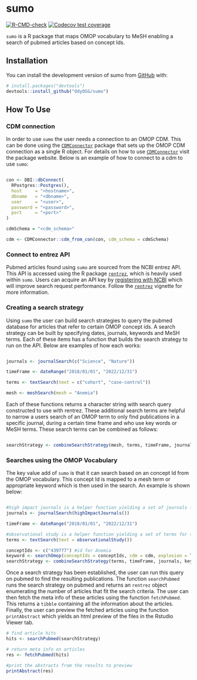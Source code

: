 # sumo

<!-- badges: start -->
  [![R-CMD-check](https://github.com/OdyOSG/sumo/actions/workflows/R-CMD-check.yaml/badge.svg)](https://github.com/OdyOSG/sumo/actions/workflows/R-CMD-check.yaml)
 [![Codecov test coverage](https://codecov.io/gh/OdyOSG/sumo/coverage.svg?branch=main)](https://app.codecov.io/gh/OdyOSG/sumo?branch=main)
<!-- badges: end -->

`sumo` is a R package that maps OMOP vocabulary to MeSH enabling a search of pubmed articles based on concept Ids. 


## Installation 

You can install the development version of sumo from [GitHub](https://github.com/) with:

``` r
# install.packages("devtools")
devtools::install_github("OdyOSG/sumo")
```

## How To Use

### CDM connection

In order to use `sumo` the user needs a connection to an OMOP CDM. This can be done using the [`CDMConnector`](https://github.com/darwin-eu/CDMConnector) package that sets up the OMOP CDM connection as a single R object. For details on how to use [`CDMConnector`](https://github.com/darwin-eu/CDMConnector) visit the package website. Below is an example of how to connect to a cdm to use `sumo`:

``` r

con <- DBI::dbConnect(
  RPostgres::Postgres(),
  host     = "<hostname>",
  dbname   = "<dbname>",
  user     = "<user>",
  password = "<password>",
  port     = "<port>"
)

cdmSchema = "<cdm_schema>"

cdm <- CDMConnector::cdm_from_con(con, cdm_schema = cdmSchema)

```

### Connect to entrez API

Pubmed articles found using `sumo` are sourced from the NCBI entrez API. This API is accessed using the R package [`rentrez`](https://github.com/ropensci/rentrez), which is heavily used within `sumo`. Users can acquire an API key by [registering with NCBI](https://account.ncbi.nlm.nih.gov/) which will improve search request performance. Follow the [`rentrez`](https://github.com/ropensci/rentrez) vignette for more information.

### Creating a search strategy

Using `sumo` the user can build search strategies to query the pubmed database for articles that refer to certain OMOP concept ids. A search strategy can be built by specifying dates, journals, keywords and MeSH terms. Each of these items has a function that builds the search strategy to run on the API. Below are examples of how each works:

``` r

journals <- journalSearch(c("Science", "Nature"))

timeFrame <- dateRange("2018/01/01", "2022/12/31")

terms <- textSearch(text = c("cohort", "case-control"))

mesh <- meshSearch(mesh = "Anemia")

```

Each of these functions returns a character string with search query constructed to use with rentrez. These additional search terms are helpful to narrow a users search of an OMOP term to only find publications in a specific journal, during a certain time frame and who use key words or MeSH terms. These search terms can be combined as follows:

``` r

searchStrategy <- combineSearchStrategy(mesh, terms, timeFrame, journals)

```

### Searches using the OMOP Vocabulary

The key value add of `sumo` is that it can search based on an concept Id from the OMOP vocabulary. This concept Id is mapped to a mesh term or appropriate keyword which is then used in the search. An example is shown below:

``` r

#high impact journals is a helper function yielding a set of journals for the search
journals <- journalSearch(highImpactJournals())

timeFrame <- dateRange("2018/01/01", "2022/12/31")

#observational study is a helper function yielding a set of terms for the search
terms <- textSearch(text = observationalStudy())

conceptIds <- c("439777") #id for Anemia
keyword <- searchOmop(conceptIds = conceptIds, cdm = cdm, explosion = TRUE)
searchStrategy <- combineSearchStrategy(terms, timeFrame, journals, keyword)

```

Once a search strategy has been established, the user can run this query on pubmed to find the resulting publications. The function `searchPubmed` runs the search strategy on pubmed and returns an `rentrez` object enumerating the number of articles that fit the search criteria. The user can then fetch the meta info of these articles using the function `fetchPubmed`. This returns a `tibble` containing all the information about the articles. Finally, the user can preview the fetched articles using the function `printAbstract` which yields an html preview of the files in the Rstudio Viewer tab. 

``` r
# find article hits
hits <- searchPubmed(searchStrategy)

# return meta info on articles
res <- fetchPubmed(hits)

#print the abstracts from the results to preview
printAbstract(res)

```
